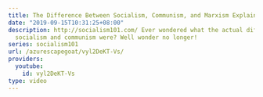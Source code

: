 ```yaml
---
title: The Difference Between Socialism, Communism, and Marxism Explained by a Marxist
date: "2019-09-15T10:31:25+08:00"
description: http://socialism101.com/ Ever wondered what the actual difference between
  socialism and communism were? Well wonder no longer!
series: socialism101
url: /azurescapegoat/vyl2DeKT-Vs/
providers:
  youtube:
    id: vyl2DeKT-Vs
type: video
---
```

